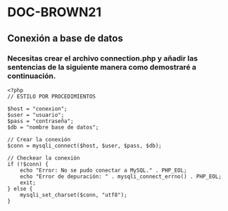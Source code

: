 # DOC-BROWN21
## Conexión a base de datos
### Necesitas crear el archivo connection.php y añadir las sentencias de la siguiente manera como demostraré a continuación.
```
<?php
// ESTILO POR PROCEDIMIENTOS

$host = "conexion";
$user = "usuario";
$pass = "contraseña";
$db = "nombre base de datos";

// Crear la conexión
$conn = mysqli_connect($host, $user, $pass, $db);

// Checkear la conexión
if (!$conn) {
    echo "Error: No se pudo conectar a MySQL." . PHP_EOL;
    echo "Error de depuración: " . mysqli_connect_errno() . PHP_EOL;
    exit;
} else {
	mysqli_set_charset($conn, "utf8");
}
```